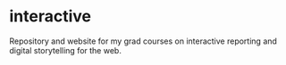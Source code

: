 # interactive
Repository and website for my grad courses on interactive reporting and digital storytelling for the web.
